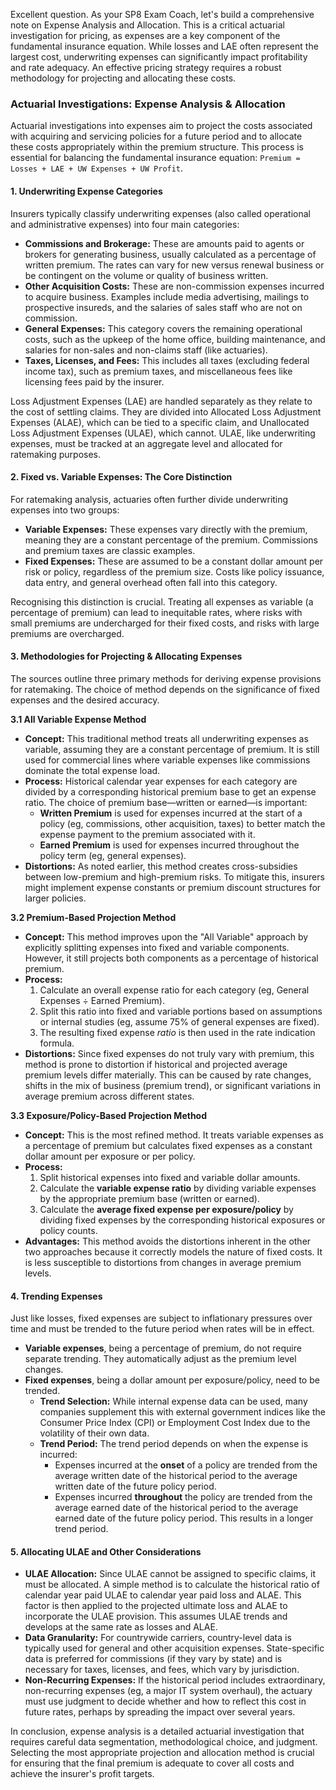 Excellent question. As your SP8 Exam Coach, let's build a comprehensive note on Expense Analysis and Allocation. This is a critical actuarial investigation for pricing, as expenses are a key component of the fundamental insurance equation. While losses and LAE often represent the largest cost, underwriting expenses can significantly impact profitability and rate adequacy. An effective pricing strategy requires a robust methodology for projecting and allocating these costs.

### **Actuarial Investigations: Expense Analysis & Allocation**

Actuarial investigations into expenses aim to project the costs associated with acquiring and servicing policies for a future period and to allocate these costs appropriately within the premium structure. This process is essential for balancing the fundamental insurance equation: `Premium = Losses + LAE + UW Expenses + UW Profit`.

#### **1\. Underwriting Expense Categories**

Insurers typically classify underwriting expenses (also called operational and administrative expenses) into four main categories:

* **Commissions and Brokerage:** These are amounts paid to agents or brokers for generating business, usually calculated as a percentage of written premium. The rates can vary for new versus renewal business or be contingent on the volume or quality of business written.  
* **Other Acquisition Costs:** These are non-commission expenses incurred to acquire business. Examples include media advertising, mailings to prospective insureds, and the salaries of sales staff who are not on commission.  
* **General Expenses:** This category covers the remaining operational costs, such as the upkeep of the home office, building maintenance, and salaries for non-sales and non-claims staff (like actuaries).  
* **Taxes, Licenses, and Fees:** This includes all taxes (excluding federal income tax), such as premium taxes, and miscellaneous fees like licensing fees paid by the insurer.

Loss Adjustment Expenses (LAE) are handled separately as they relate to the cost of settling claims. They are divided into Allocated Loss Adjustment Expenses (ALAE), which can be tied to a specific claim, and Unallocated Loss Adjustment Expenses (ULAE), which cannot. ULAE, like underwriting expenses, must be tracked at an aggregate level and allocated for ratemaking purposes.

#### **2\. Fixed vs. Variable Expenses: The Core Distinction**

For ratemaking analysis, actuaries often further divide underwriting expenses into two groups:

* **Variable Expenses:** These expenses vary directly with the premium, meaning they are a constant percentage of the premium. Commissions and premium taxes are classic examples.  
* **Fixed Expenses:** These are assumed to be a constant dollar amount per risk or policy, regardless of the premium size. Costs like policy issuance, data entry, and general overhead often fall into this category.

Recognising this distinction is crucial. Treating all expenses as variable (a percentage of premium) can lead to inequitable rates, where risks with small premiums are undercharged for their fixed costs, and risks with large premiums are overcharged.

#### **3\. Methodologies for Projecting & Allocating Expenses**

The sources outline three primary methods for deriving expense provisions for ratemaking. The choice of method depends on the significance of fixed expenses and the desired accuracy.

**3.1 All Variable Expense Method**

* **Concept:** This traditional method treats all underwriting expenses as variable, assuming they are a constant percentage of premium. It is still used for commercial lines where variable expenses like commissions dominate the total expense load.  
* **Process:** Historical calendar year expenses for each category are divided by a corresponding historical premium base to get an expense ratio. The choice of premium base—written or earned—is important:  
  * **Written Premium** is used for expenses incurred at the start of a policy (eg, commissions, other acquisition, taxes) to better match the expense payment to the premium associated with it.  
  * **Earned Premium** is used for expenses incurred throughout the policy term (eg, general expenses).  
* **Distortions:** As noted earlier, this method creates cross-subsidies between low-premium and high-premium risks. To mitigate this, insurers might implement expense constants or premium discount structures for larger policies.

**3.2 Premium-Based Projection Method**

* **Concept:** This method improves upon the "All Variable" approach by explicitly splitting expenses into fixed and variable components. However, it still projects both components as a percentage of historical premium.  
* **Process:**  
  1. Calculate an overall expense ratio for each category (eg, General Expenses ÷ Earned Premium).  
  2. Split this ratio into fixed and variable portions based on assumptions or internal studies (eg, assume 75% of general expenses are fixed).  
  3. The resulting fixed expense *ratio* is then used in the rate indication formula.  
* **Distortions:** Since fixed expenses do not truly vary with premium, this method is prone to distortion if historical and projected average premium levels differ materially. This can be caused by rate changes, shifts in the mix of business (premium trend), or significant variations in average premium across different states.

**3.3 Exposure/Policy-Based Projection Method**

* **Concept:** This is the most refined method. It treats variable expenses as a percentage of premium but calculates fixed expenses as a constant dollar amount per exposure or per policy.  
* **Process:**  
  1. Split historical expenses into fixed and variable dollar amounts.  
  2. Calculate the **variable expense ratio** by dividing variable expenses by the appropriate premium base (written or earned).  
  3. Calculate the **average fixed expense per exposure/policy** by dividing fixed expenses by the corresponding historical exposures or policy counts.  
* **Advantages:** This method avoids the distortions inherent in the other two approaches because it correctly models the nature of fixed costs. It is less susceptible to distortions from changes in average premium levels.

#### **4\. Trending Expenses**

Just like losses, fixed expenses are subject to inflationary pressures over time and must be trended to the future period when rates will be in effect.

* **Variable expenses**, being a percentage of premium, do not require separate trending. They automatically adjust as the premium level changes.  
* **Fixed expenses**, being a dollar amount per exposure/policy, need to be trended.  
  * **Trend Selection:** While internal expense data can be used, many companies supplement this with external government indices like the Consumer Price Index (CPI) or Employment Cost Index due to the volatility of their own data.  
  * **Trend Period:** The trend period depends on when the expense is incurred:  
    * Expenses incurred at the **onset** of a policy are trended from the average written date of the historical period to the average written date of the future policy period.  
    * Expenses incurred **throughout** the policy are trended from the average earned date of the historical period to the average earned date of the future policy period. This results in a longer trend period.

#### **5\. Allocating ULAE and Other Considerations**

* **ULAE Allocation:** Since ULAE cannot be assigned to specific claims, it must be allocated. A simple method is to calculate the historical ratio of calendar year paid ULAE to calendar year paid loss and ALAE. This factor is then applied to the projected ultimate loss and ALAE to incorporate the ULAE provision. This assumes ULAE trends and develops at the same rate as losses and ALAE.  
* **Data Granularity:** For countrywide carriers, country-level data is typically used for general and other acquisition expenses. State-specific data is preferred for commissions (if they vary by state) and is necessary for taxes, licenses, and fees, which vary by jurisdiction.  
* **Non-Recurring Expenses:** If the historical period includes extraordinary, non-recurring expenses (eg, a major IT system overhaul), the actuary must use judgment to decide whether and how to reflect this cost in future rates, perhaps by spreading the impact over several years.

In conclusion, expense analysis is a detailed actuarial investigation that requires careful data segmentation, methodological choice, and judgment. Selecting the most appropriate projection and allocation method is crucial for ensuring that the final premium is adequate to cover all costs and achieve the insurer's profit targets.

